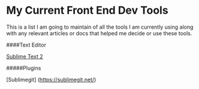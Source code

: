 My Current Front End Dev Tools
==============================

This is a list I am going to maintain of all the tools I am currently using along with any relevant articles or docs that helped me decide or use these tools.

####Text Editor

[Sublime Text 2][1]

[1]: http://www.sublimetext.com/2 "Sublime Text 2"

#####Plugins

[Sublimegit] (https://sublimegit.net/)
